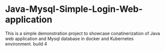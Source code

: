 # Java-Mysql-Simple-Login-Web-application

This is a simple demonstration project to showcase conatinerization of Java web application and Mysql database in docker and Kubernetes environment.
build 4
